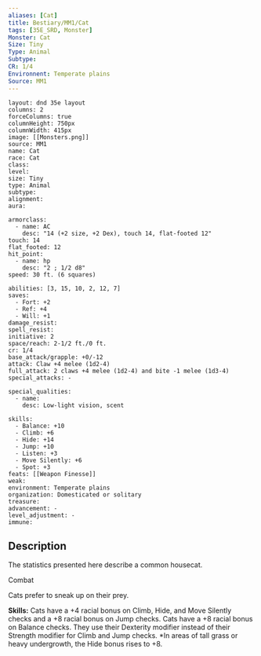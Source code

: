 ```yaml
---
aliases: [Cat]
title: Bestiary/MM1/Cat
tags: [35E_SRD, Monster]
Monster: Cat
Size: Tiny
Type: Animal
Subtype: 
CR: 1/4
Environnent: Temperate plains
Source: MM1
---
```


```statblock
layout: dnd 35e layout
columns: 2
forceColumns: true
columnHeight: 750px
columnWidth: 415px
image: [[Monsters.png]]
source: MM1
name: Cat
race: Cat
class: 
level: 
size: Tiny
type: Animal
subtype: 
alignment: 
aura: 

armorclass:
  - name: AC
    desc: "14 (+2 size, +2 Dex), touch 14, flat-footed 12"
touch: 14
flat_footed: 12
hit_point:
  - name: hp
    desc: "2 ; 1/2 d8"
speed: 30 ft. (6 squares)

abilities: [3, 15, 10, 2, 12, 7]
saves:
  - Fort: +2
  - Ref: +4
  - Will: +1
damage_resist: 
spell_resist: 
initiative: 2
space/reach: 2-1/2 ft./0 ft.
cr: 1/4
base_attack/grapple: +0/-12
attack: Claw +4 melee (1d2-4)
full_attack: 2 claws +4 melee (1d2-4) and bite -1 melee (1d3-4)
special_attacks: -

special_qualities:
  - name: 
    desc: Low-light vision, scent

skills:
  - Balance: +10
  - Climb: +6
  - Hide: +14
  - Jump: +10
  - Listen: +3
  - Move Silently: +6
  - Spot: +3
feats: [[Weapon Finesse]]
weak: 
environment: Temperate plains
organization: Domesticated or solitary
treasure: 
advancement: -
level_adjustment: -
immune: 
```

## Description

<p>The statistics presented here describe a common housecat.</p>
<p>Combat</p>
<p>Cats prefer to sneak up on their prey.</p>
<p>
            <b>Skills:</b> Cats have a +4 racial bonus on Climb, Hide, and Move Silently checks and a +8 racial bonus on Jump checks. Cats have a +8 racial bonus on Balance checks. They use their Dexterity modifier instead of their Strength modifier for Climb and Jump checks. *In areas of tall grass or heavy undergrowth, the Hide bonus rises to +8.</p>